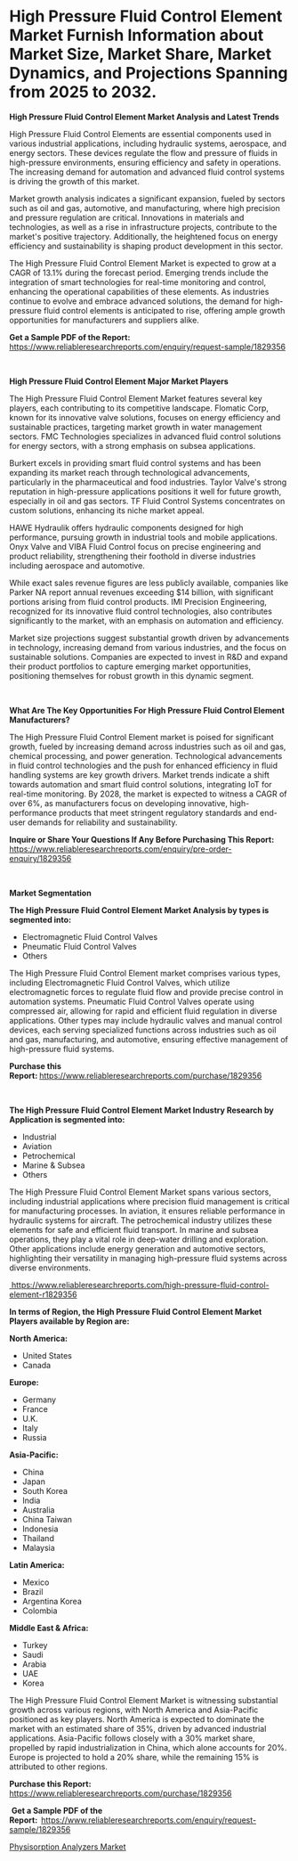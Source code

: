 <p><h1>High Pressure Fluid Control Element Market Furnish Information about Market Size, Market Share, Market Dynamics, and Projections Spanning from 2025 to 2032.</h1></p><p><strong>High Pressure Fluid Control Element Market Analysis and Latest Trends</strong></p>
<p><p>High Pressure Fluid Control Elements are essential components used in various industrial applications, including hydraulic systems, aerospace, and energy sectors. These devices regulate the flow and pressure of fluids in high-pressure environments, ensuring efficiency and safety in operations. The increasing demand for automation and advanced fluid control systems is driving the growth of this market. </p><p>Market growth analysis indicates a significant expansion, fueled by sectors such as oil and gas, automotive, and manufacturing, where high precision and pressure regulation are critical. Innovations in materials and technologies, as well as a rise in infrastructure projects, contribute to the market's positive trajectory. Additionally, the heightened focus on energy efficiency and sustainability is shaping product development in this sector.</p><p>The High Pressure Fluid Control Element Market is expected to grow at a CAGR of 13.1% during the forecast period. Emerging trends include the integration of smart technologies for real-time monitoring and control, enhancing the operational capabilities of these elements. As industries continue to evolve and embrace advanced solutions, the demand for high-pressure fluid control elements is anticipated to rise, offering ample growth opportunities for manufacturers and suppliers alike.</p></p>
<p><strong>Get a Sample PDF of the Report:&nbsp;</strong> <a href="https://www.reliableresearchreports.com/enquiry/request-sample/1829356?utm_campaign=3084&utm_medium=2&utm_source=Github&utm_content=ia&utm_term=12042025&utm_id=high-pressure-fluid-control-element">https://www.reliableresearchreports.com/enquiry/request-sample/1829356</a></p>
<p>&nbsp;</p>
<p><strong>High Pressure Fluid Control Element Major Market Players</strong></p>
<p><p>The High Pressure Fluid Control Element Market features several key players, each contributing to its competitive landscape. Flomatic Corp, known for its innovative valve solutions, focuses on energy efficiency and sustainable practices, targeting market growth in water management sectors. FMC Technologies specializes in advanced fluid control solutions for energy sectors, with a strong emphasis on subsea applications.</p><p>Burkert excels in providing smart fluid control systems and has been expanding its market reach through technological advancements, particularly in the pharmaceutical and food industries. Taylor Valve's strong reputation in high-pressure applications positions it well for future growth, especially in oil and gas sectors. TF Fluid Control Systems concentrates on custom solutions, enhancing its niche market appeal.</p><p>HAWE Hydraulik offers hydraulic components designed for high performance, pursuing growth in industrial tools and mobile applications. Onyx Valve and VIBA Fluid Control focus on precise engineering and product reliability, strengthening their foothold in diverse industries including aerospace and automotive.</p><p>While exact sales revenue figures are less publicly available, companies like Parker NA report annual revenues exceeding $14 billion, with significant portions arising from fluid control products. IMI Precision Engineering, recognized for its innovative fluid control technologies, also contributes significantly to the market, with an emphasis on automation and efficiency.</p><p>Market size projections suggest substantial growth driven by advancements in technology, increasing demand from various industries, and the focus on sustainable solutions. Companies are expected to invest in R&D and expand their product portfolios to capture emerging market opportunities, positioning themselves for robust growth in this dynamic segment.</p></p>
<p>&nbsp;</p>
<p><strong>What Are The Key Opportunities For High Pressure Fluid Control Element Manufacturers?</strong></p>
<p><p>The High Pressure Fluid Control Element market is poised for significant growth, fueled by increasing demand across industries such as oil and gas, chemical processing, and power generation. Technological advancements in fluid control technologies and the push for enhanced efficiency in fluid handling systems are key growth drivers. Market trends indicate a shift towards automation and smart fluid control solutions, integrating IoT for real-time monitoring. By 2028, the market is expected to witness a CAGR of over 6%, as manufacturers focus on developing innovative, high-performance products that meet stringent regulatory standards and end-user demands for reliability and sustainability.</p></p>
<p><strong>Inquire or Share Your Questions If Any Before Purchasing This Report:</strong> <a href="https://www.reliableresearchreports.com/enquiry/pre-order-enquiry/1829356?utm_campaign=3084&utm_medium=2&utm_source=Github&utm_content=ia&utm_term=12042025&utm_id=high-pressure-fluid-control-element">https://www.reliableresearchreports.com/enquiry/pre-order-enquiry/1829356</a></p>
<p>&nbsp;</p>
<p><strong>Market Segmentation</strong></p>
<p><strong>The High Pressure Fluid Control Element Market Analysis by types is segmented into:</strong></p>
<p><ul><li>Electromagnetic Fluid Control Valves</li><li>Pneumatic Fluid Control Valves</li><li>Others</li></ul></p>
<p><p>The High Pressure Fluid Control Element market comprises various types, including Electromagnetic Fluid Control Valves, which utilize electromagnetic forces to regulate fluid flow and provide precise control in automation systems. Pneumatic Fluid Control Valves operate using compressed air, allowing for rapid and efficient fluid regulation in diverse applications. Other types may include hydraulic valves and manual control devices, each serving specialized functions across industries such as oil and gas, manufacturing, and automotive, ensuring effective management of high-pressure fluid systems.</p></p>
<p><strong>Purchase this Report:&nbsp;</strong><a href="https://www.reliableresearchreports.com/purchase/1829356?utm_campaign=3084&utm_medium=2&utm_source=Github&utm_content=ia&utm_term=12042025&utm_id=high-pressure-fluid-control-element">https://www.reliableresearchreports.com/purchase/1829356</a></p>
<p>&nbsp;</p>
<p><strong>The High Pressure Fluid Control Element Market Industry Research by Application is segmented into:</strong></p>
<p><ul><li>Industrial</li><li>Aviation</li><li>Petrochemical</li><li>Marine & Subsea</li><li>Others</li></ul></p>
<p><p>The High Pressure Fluid Control Element Market spans various sectors, including industrial applications where precision fluid management is critical for manufacturing processes. In aviation, it ensures reliable performance in hydraulic systems for aircraft. The petrochemical industry utilizes these elements for safe and efficient fluid transport. In marine and subsea operations, they play a vital role in deep-water drilling and exploration. Other applications include energy generation and automotive sectors, highlighting their versatility in managing high-pressure fluid systems across diverse environments.</p></p>
<p><a href="https://www.reliableresearchreports.com/high-pressure-fluid-control-element-r1829356?utm_campaign=3084&utm_medium=2&utm_source=Github&utm_content=ia&utm_term=12042025&utm_id=high-pressure-fluid-control-element">&nbsp;https://www.reliableresearchreports.com/high-pressure-fluid-control-element-r1829356</a></p>
<p><strong>In terms of Region, the High Pressure Fluid Control Element Market Players available by Region are:</strong></p>
<p>
    <p> <strong> North America: </strong>
        <ul>
            <li>United States</li>
            <li>Canada</li>
        </ul>
        </p> 
    <p> <strong> Europe: </strong>
        <ul>
            <li>Germany</li>
            <li>France</li>
            <li>U.K.</li>
            <li>Italy</li>
            <li>Russia</li>
        </ul>
        </p> 
    <p> <strong> Asia-Pacific: </strong>
        <ul>
            <li>China</li>
            <li>Japan</li>
            <li>South Korea</li>
            <li>India</li>
            <li>Australia</li>
            <li>China Taiwan</li>
            <li>Indonesia</li>
            <li>Thailand</li>
            <li>Malaysia</li>
        </ul>
        </p> 
    <p> <strong> Latin America: </strong>
        <ul>
            <li>Mexico</li>
            <li>Brazil</li>
            <li>Argentina Korea</li>
            <li>Colombia</li>
        </ul>
        </p> 
    <p> <strong> Middle East & Africa: </strong>
        <ul>
            <li>Turkey</li>
            <li>Saudi</li>
            <li>Arabia</li>
            <li>UAE</li>
            <li>Korea</li>
        </ul>
    </p>
    </p>
<p><p>The High Pressure Fluid Control Element Market is witnessing substantial growth across various regions, with North America and Asia-Pacific positioned as key players. North America is expected to dominate the market with an estimated share of 35%, driven by advanced industrial applications. Asia-Pacific follows closely with a 30% market share, propelled by rapid industrialization in China, which alone accounts for 20%. Europe is projected to hold a 20% share, while the remaining 15% is attributed to other regions.</p></p>
<p><strong>Purchase this Report: </strong><a href="https://www.reliableresearchreports.com/purchase/1829356?utm_campaign=3084&utm_medium=2&utm_source=Github&utm_content=ia&utm_term=12042025&utm_id=high-pressure-fluid-control-element">https://www.reliableresearchreports.com/purchase/1829356</a></p>
<p>&nbsp;<strong>Get a Sample PDF of the Report:&nbsp;&nbsp;</strong><a href="https://www.reliableresearchreports.com/enquiry/request-sample/1829356?utm_campaign=3084&utm_medium=2&utm_source=Github&utm_content=ia&utm_term=12042025&utm_id=high-pressure-fluid-control-element">https://www.reliableresearchreports.com/enquiry/request-sample/1829356</a></p>
<p><strong></strong></p>
<p><p><a href="https://github.com/jugutstam/Market-Research-Report-List-1/blob/main/physisorption-analyzers-market.md?utm_campaign=3084&utm_medium=2&utm_source=Github&utm_content=ia&utm_term=12042025&utm_id=high-pressure-fluid-control-element">Physisorption Analyzers Market</a></p></p>